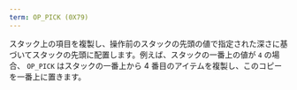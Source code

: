 ```yaml
---
term: OP_PICK (0X79)
---
```

スタック上の項目を複製し、操作前のスタックの先頭の値で指定された深さに基づいてスタックの先頭に配置します。例えば、スタックの一番上の値が `4` の場合、 `OP_PICK` はスタックの一番上から 4 番目のアイテムを複製し、このコピーを一番上に置きます。